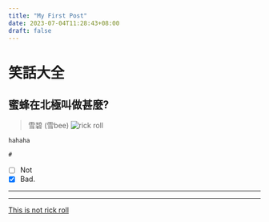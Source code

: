 ```yaml
---
title: "My First Post"
date: 2023-07-04T11:28:43+08:00
draft: false          
---
```

# 笑話大全


## 蜜蜂在北極叫做甚麼?
> 雪碧
> (雪bee)
![rick roll](
https://media.giphy.com/media/RGvJD7iJehKK57K2TG/giphy.gif
)



`hahaha`

```Markdown = 
#
``` 
- [ ]  Not
- [X] Bad.

---

***

[This is not rick roll](https://www.youtube.com/watch?v=dQw4w9WgXcQ)

